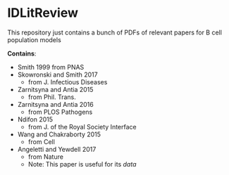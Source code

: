 # IDLitReview
This repository just contains a bunch of PDFs of relevant papers for B cell population models

**Contains**:
* Smith 1999 from PNAS
* Skowronski and Smith 2017
  - from J. Infectious Diseases
* Zarnitsyna and Antia 2015
  - from Phil. Trans.
* Zarnitsyna and Antia 2016
  - from PLOS Pathogens
* Ndifon 2015
  - from J. of the Royal Society Interface
* Wang and Chakraborty 2015
  - from Cell
* Angeletti and Yewdell 2017
  - from Nature
  - Note: This paper is useful for its *data*
